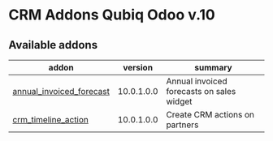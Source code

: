 CRM Addons Qubiq Odoo v.10
=============================

[//]: # (addons)

Available addons
----------------
addon | version | summary
--- | --- | ---
[annual_invoiced_forecast](annual_invoiced_forecast/) | 10.0.1.0.0 | Annual invoiced forecasts on sales widget
[crm_timeline_action](crm_timeline_action/) | 10.0.1.0.0 | Create CRM actions on partners

[//]: # (end addons)